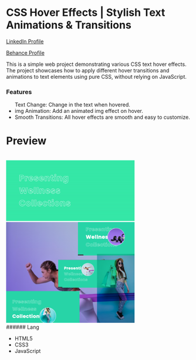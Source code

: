 # CSS Hover Effects | Stylish Text Animations & Transitions

<a href="https://www.linkedin.com/in/dharmendraverma95/" target="_blank">LinkedIn Profile </a>

<a href="https://www.behance.net/dhirukumar" target="_blank">Behance Profile </a>

This is a simple web project demonstrating various CSS text hover effects. The project showcases how to apply different hover transitions and animations to text elements using pure CSS, without relying on JavaScript.



### Features
<ul>
  Text Change: Change in the text when hovered.
</li>
  <li>img Animation: Add an animated img effect on hover.

</li>
  <li>Smooth Transitions: All hover effects are smooth and easy to customize.</li>
</ul>

# Preview

<br />
<a href="https://www.behance.net/gallery/215418545/Text-Hover-Effect" target="_blank">
<img style="width:350px;" src="./img/hoverEffect.gif" alt="" /></a>
<br />
<a href="https://www.behance.net/gallery/215418545/Text-Hover-Effect" target="_blank">
<img style="width:350px;" src="./img/cover.png" alt="" /></a>
<br />
###### Lang
<ul>
  <li>HTML5</li>
  <li>CSS3</li>
  <li>JavaScript</li>

</ul>






